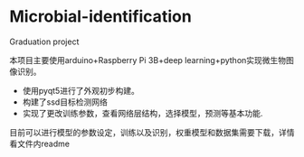 # Microbial-identification
  Graduation project

本项目主要使用arduino+Raspberry Pi 3B+deep learning+python实现微生物图像识别。

- 使用pyqt5进行了外观初步构建。
- 构建了ssd目标检测网络
- 实现了更改训练参数，查看网络层结构，选择模型，预测等基本功能.

目前可以进行模型的参数设定，训练以及识别，权重模型和数据集需要下载，详情看文件内readme